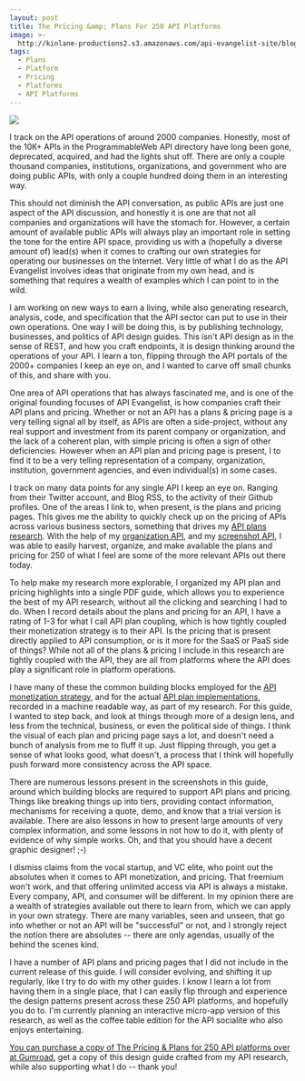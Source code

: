 ```yaml
---
layout: post
title: The Pricing &amp; Plans For 250 API Platforms
image: >-
  http://kinlane-productions2.s3.amazonaws.com/api-evangelist-site/blog/api-evangelist-250-pricing-and-plan-pages.png
tags:
  - Plans
  - Platform
  - Pricing
  - Platforms
  - API Platforms
---
```

[![](http://kinlane-productions2.s3.amazonaws.com/api-evangelist-site/blog/api-evangelist-250-pricing-and-plan-pages.png)](https://gumroad.com/l/eaEq)

I track on the API operations of around 2000 companies. Honestly, most of the 10K+ APIs in the ProgrammableWeb API directory have long been gone, deprecated, acquired, and had the lights shut off. There are only a couple thousand companies, institutions, organizations, and government who are doing public APIs, with only a couple hundred doing them in an interesting way.

This should not diminish the API conversation, as public APIs are just one aspect of the API discussion, and honestly it is one are that not all companies and organizations will have the stomach for. However, a certain amount of available public APIs will always play an important role in setting the tone for the entire API space, providing us with a (hopefully a diverse amount of) lead(s) when it comes to crafting our own strategies for operating our businesses on the Internet. Very little of what I do as the API Evangelist involves ideas that originate from my own head, and is something that requires a wealth of examples which I can point to in the wild. 

I am working on new ways to earn a living, while also generating research, analysis, code, and specification that the API sector can put to use in their own operations. One way I will be doing this, is by publishing technology, businesses, and politics of API design guides. This isn't API design as in the sense of REST, and how you craft endpoints, it is design thinking around the operations of your API. I learn a ton, flipping through the API portals of the 2000+ companies I keep an eye on, and I wanted to carve off small chunks of this, and share with you.

One area of API operations that has always fascinated me, and is one of the original founding focuses of API Evangelist, is how companies craft their API plans and pricing. Whether or not an API has a plans & pricing page is a very telling signal all by itself, as APIs are often a side-project, without any real support and investment from its parent company or organization, and the lack of a coherent plan, with simple pricing is often a sign of other deficiencies. However when an API plan and pricing page is present, I to find it to be a very telling representation of a company, organization, institution, government agencies, and even individual(s) in some cases. 

I track on many data points for any single API I keep an eye on. Ranging from their Twitter account, and Blog RSS, to the activity of their Github profiles. One of the areas I link to, when present, is the plans and pricing pages. This gives me the ability to quickly check up on the pricing of APIs across various business sectors, something that drives my [API plans research](http://plans.apievangelist.com/). With the help of my [organization API](http://developer.kinlane.com/), and my [screenshot API](http://developer.kinlane.com/), I was able to easily harvest, organize, and make available the plans and pricing for 250 of what I feel are some of the more relevant APIs out there today.

To help make my research more explorable, I organized my API plan and pricing highlights into a single PDF guide, which allows you to experience the best of my API research, without all the clicking and searching I had to do. When I record details about the plans and pricing for an API, I have a rating of 1-3 for what I call API plan coupling, which is how tightly coupled their monetization strategy is to their API. Is the pricing that is present directly applied to API consumption, or is it more for the SaaS or PaaS side of things? While not all of the plans & pricing I include in this research are tightly coupled with the API, they are all from platforms where the API does play a significant role in platform operations. 

I have many of these the common building blocks employed for the [API monetization strategy](http://monetization.apievangelist.com/), and for the actual [API plan implementations](http://plans.apievangelist.com/), recorded in a machine readable way, as part of my research. For this guide, I wanted to step back, and look at things through more of a design lens, and less from the technical, business, or even the political side of things. I think the visual of each plan and pricing page says a lot, and doesn't need a bunch of analysis from me to fluff it up. Just flipping through, you get a sense of what looks good, what doesn't, a process that I think will hopefully push forward more consistency across the API space.

There are numerous lessons present in the screenshots in this guide, around which building blocks are required to support API plans and pricing. Things like breaking things up into tiers, providing contact information, mechanisms for receiving a quote, demo, and know that a trial version is available. There are also lessons in how to present large amounts of very complex information, and some lessons in not how to do it, with plenty of evidence of why simple works. Oh, and that you should have a decent graphic designer! ;-)

I dismiss claims from the vocal startup, and VC elite, who point out the absolutes when it comes to API monetization, and pricing. That freemium won't work, and that offering unlimited access via API is always a mistake. Every company, API, and consumer will be different. In my opinion there are a wealth of strategies available out there to learn from, which we can apply in your own strategy. There are many variables, seen and unseen, that go into whether or not an API will be "successful" or not, and I strongly reject the notion there are absolutes -- there are only agendas, usually of the behind the scenes kind.

I have a number of API plans and pricing pages that I did not include in the current release of this guide. I will consider evolving, and shifting it up regularly, like I try to do with my other guides. I know I learn a lot from having them in a single place, that I can easily flip through and experience the design patterns present across these 250 API platforms, and hopefully you do to. I'm currently planning an interactive micro-app version of this research, as well as the coffee table edition for the API socialite who also enjoys entertaining.

[You can purchase a copy of The Pricing & Plans for 250 API platforms over at Gumroad](https://gumroad.com/l/eaEq), get a copy of this design guide crafted from my API research, while also supporting what I do -- thank you!